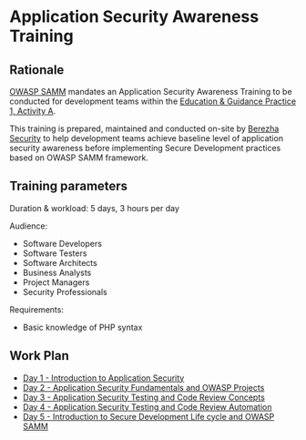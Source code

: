 # Application Security Awareness Training

## Rationale 
[OWASP SAMM](http://www.opensamm.org) mandates an Application Security Awareness Training to be conducted for development teams within the [Education & Guidance Practice 1, Activity A](https://www.owasp.org/index.php/SAMM_-_Education_%26_Guidance_-_1).

This training is prepared, maintained and conducted on-site by [Berezha Security](https://berezhasecurity.com) to help development teams achieve baseline level of application security awareness before implementing Secure Development practices based on OWASP SAMM framework.

## Training parameters
Duration & workload: 5 days, 3 hours per day

Audience: 
- Software Developers
- Software Testers
- Software Architects
- Business Analysts
- Project Managers
- Security Professionals

Requirements:
- Basic knowledge of PHP syntax

## Work Plan
- [Day 1 - Introduction to Application Security](day1.md)
- [Day 2 - Application Security Fundamentals and OWASP Projects](day2.md)
- [Day 3 - Application Security Testing and Code Review Concepts](day3.md)
- [Day 4 - Application Security Testing and Code Review Automation](day4.md)
- [Day 5 - Introduction to Secure Development Life cycle and OWASP SAMM](day5.md)
